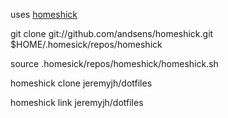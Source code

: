 uses [homeshick](https://github.com/andsens/homeshick)

git clone git://github.com/andsens/homeshick.git $HOME/.homesick/repos/homeshick

source .homesick/repos/homeshick/homeshick.sh

homeshick clone jeremyjh/dotfiles

homeshick link jeremyjh/dotfiles
